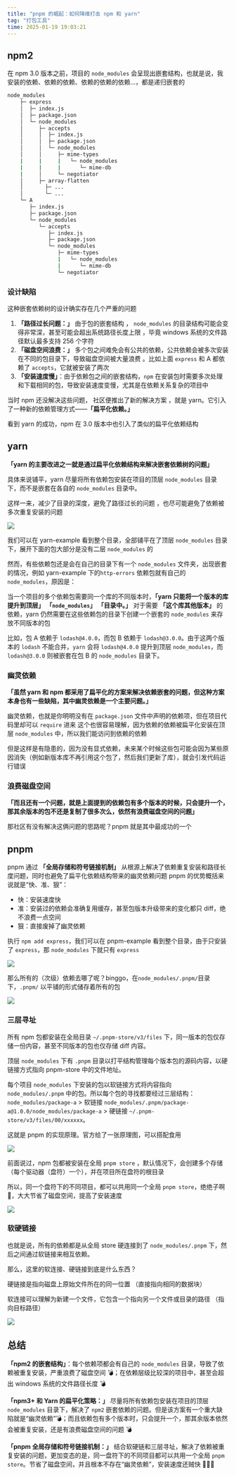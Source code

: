 ```yaml
---
title: "pnpm 的崛起：如何降维打击 npm 和 yarn"
tag: "打包工具"
time: 2025-01-19 19:03:21
---
```


## npm2

在 npm 3.0 版本之前，项目的 `node_modules` 会呈现出嵌套结构，也就是说，我安装的依赖、依赖的依赖、依赖的依赖的依赖...，都是递归嵌套的

```sh
node_modules
    ├─ express
    │  ├─ index.js
    │  ├─ package.json
    │  └─ node_modules
    │     ├─ accepts
    │     │  ├─ index.js
    │     │  ├─ package.json
    │     │  └─ node_modules
    │     │     ├─ mime-types
    |     |     |   └─ node_modules
    |     |     |      └─ mime-db
    |     │     └─ negotiator
    │     ├─ array-flatten
    │ 		├─ ...
    │  		└─ ...
    └─ A
       ├─ index.js
       ├─ package.json
       └─ node_modules
          └─ accepts
             ├─ index.js
             ├─ package.json
             └─ node_modules
                ├─ mime-types
                |   └─ node_modules
                |      └─ mime-db
                └─ negotiator
```

### 设计缺陷

这种嵌套依赖树的设计确实存在几个严重的问题

1. **「路径过长问题：」** 由于包的嵌套结构 ， `node_modules` 的目录结构可能会变得非常深，甚至可能会超出系统路径长度上限 ，毕竟 windows 系统的文件路径默认最多支持 256 个字符
2. **「磁盘空间浪费：」** 多个包之间难免会有公共的依赖，公共依赖会被多次安装在不同的包目录下，导致磁盘空间被大量浪费 。比如上面 `express` 和 A 都依赖了 `accepts`，它就被安装了两次
3. **「安装速度慢」**：由于依赖包之间的嵌套结构，`npm` 在安装包时需要多次处理和下载相同的包，导致安装速度变慢，尤其是在依赖关系复杂的项目中

当时 npm 还没解决这些问题， 社区便推出了新的解决方案 ，就是 yarn。它引入了一种新的依赖管理方式——**「扁平化依赖。」**

看到 yarn 的成功，npm 在 3.0 版本中也引入了类似的扁平化依赖结构

## yarn

**「yarn 的主要改进之一就是通过扁平化依赖结构来解决嵌套依赖树的问题」**

具体来说铺平，yarn 尽量将所有依赖包安装在项目的顶层 `node_modules` 目录下，而不是嵌套在各自的 `node_modules` 目录中。

这样一来，减少了目录的深度，避免了路径过长的问题 ，也尽可能避免了依赖被多次重复安装的问题

<img src="../imgs/138/27.webp" />

我们可以在 yarn-example 看到整个目录，全部铺平在了顶层 `node_modules` 目录下，展开下面的包大部分是没有二层 `node_modules` 的

然而，有些依赖包还是会在自己的目录下有一个 `node_modules` 文件夹，出现嵌套的情况，例如 yarn-example 下的`http-errors` 依赖包就有自己的 `node_modules`，原因是：

当一个项目的多个依赖包需要同一个库的不同版本时，**「yarn 只能将一个版本的库提升到顶层」** **「`node_modules`」** **「目录中。」** 对于需要 **「这个库其他版本」** 的依赖，yarn 仍然需要在这些依赖包的目录下创建一个嵌套的 `node_modules` 来存放不同版本的包

比如，包 A 依赖于 `lodash@4.0.0`，而包 B 依赖于 `lodash@3.0.0`。由于这两个版本的 `lodash` 不能合并，`yarn` 会将 `lodash@4.0.0` 提升到顶层 `node_modules`，而 `lodash@3.0.0` 则被嵌套在包 B 的 `node_modules` 目录下。

### 幽灵依赖

**「虽然 yarn 和 npm 都采用了扁平化的方案来解决依赖嵌套的问题，但这种方案本身也有一些缺陷，其中幽灵依赖是一个主要问题。」**

幽灵依赖，也就是你明明没有在 `package.json` 文件中声明的依赖项，但在项目代码里却可以 `require` 进来 这个也很容易理解，因为依赖的依赖被扁平化安装在顶层 `node_modules` 中，所以我们能访问到依赖的依赖

但是这样是有隐患的，因为没有显式依赖，未来某个时候这些包可能会因为某些原因消失（例如新版本库不再引用这个包了，然后我们更新了库），就会引发代码运行错误

### 浪费磁盘空间

**「而且还有一个问题，就是上面提到的依赖包有多个版本的时候，只会提升一个，那其余版本的包不还是复制了很多次么，依然有浪费磁盘空间的问题」**

那社区有没有解决这俩问题的思路呢？pnpm 就是其中最成功的一个

## pnpm

pnpm 通过 **「全局存储和符号链接机制」** 从根源上解决了依赖重复安装和路径长度问题，同时也避免了扁平化依赖结构带来的幽灵依赖问题 pnpm 的优势概括来说就是“快、准、狠”：

- 快：安装速度快
- 准：安装过的依赖会准确复用缓存，甚至包版本升级带来的变化都只 diff，绝不浪费一点空间
- 狠：直接废掉了幽灵依赖

执行 `npm add express`，我们可以在 pnpm-example 看到整个目录，由于只安装了 `express`，那 `node_modules` 下就只有 `express`

<img src="../imgs/138/28.webp" />

那么所有的（次级）依赖去哪了呢？binggo，在`node_modules/.pnpm/`目录下，`.pnpm/` 以平铺的形式储存着所有的包

<img src="../imgs/138/29.webp" />

### 三层寻址

所有 npm 包都安装在全局目录 `~/.pnpm-store/v3/files` 下，同一版本的包仅存储一份内容，甚至不同版本的包也仅存储 diff 内容。

顶层 `node_modules` 下有 `.pnpm` 目录以打平结构管理每个版本包的源码内容，以硬链接方式指向 pnpm-store 中的文件地址。

每个项目 `node_modules` 下安装的包以软链接方式将内容指向 `node_modules/.pnpm` 中的包。所以每个包的寻找都要经过三层结构：`node_modules/package-a` > 软链接 `node_modules/.pnpm/package-a@1.0.0/node_modules/package-a` > 硬链接 `~/.pnpm-store/v3/files/00/xxxxxx`。

这就是 pnpm 的实现原理。官方给了一张原理图，可以搭配食用

<img src="../imgs/138/30.webp" />

前面说过，npm 包都被安装在全局 `pnpm store` ，默认情况下，会创建多个存储（每个驱动器（盘符）一个），并在项目所在盘符的根目录

所以，同一个盘符下的不同项目，都可以共用同一个全局 `pnpm store`，绝绝子啊 👏，大大节省了磁盘空间，提高了安装速度

<img src="../imgs/138/31.webp" />

### 软硬链接

也就是说，所有的依赖都是从全局 store 硬连接到了 `node_modules/.pnpm` 下，然后之间通过软链接来相互依赖。

那么，这里的软连接、硬链接到底是什么东西？

硬链接是指向磁盘上原始文件所在的同一位置 （直接指向相同的数据块）

软连接可以理解为新建一个文件，它包含一个指向另一个文件或目录的路径 （指向目标路径）

<img src="../imgs/138/32.webp" />

## 总结

**「npm2 的嵌套结构」**：每个依赖项都会有自己的 `node_modules` 目录，导致了依赖被重复安装，严重浪费了磁盘空间 💣；在依赖层级比较深的项目中，甚至会超出 windows 系统的文件路径长度 💣

**「npm3+ 和 Yarn 的扁平化策略：」** 尽量将所有依赖包安装在项目的顶层 `node_modules` 目录下，解决了 `npm2` 嵌套依赖的问题。但是该方案有一个重大缺陷就是“幽灵依赖”💣；而且依赖包有多个版本时，只会提升一个，那其余版本依然会被重复安装，还是有浪费磁盘空间的问题 💣

**「pnpm 全局存储和符号链接机制：」** 结合软硬链和三层寻址，解决了依赖被重复安装的问题，更加变态的是，同一盘符下的不同项目都可以共用一个全局 `pnpm store`。节省了磁盘空间，并且根本不存在“幽灵依赖”，安装速度还贼快 💪💪💪
